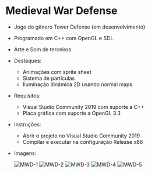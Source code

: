 # Medieval War Defense

* Jogo do gênero Tower Defense (em desenvolvimento)
* Programado em C++ com OpenGL e SDL
* Arte e Som de terceiros
* Destaques:
    * Animações com sprite sheet
    * Sistema de partículas
    * Iluminação dinâmica 2D usando normal maps

* Requisitos:
   * Visual Studio Community 2019 com suporte a C++
   * Placa gráfica com suporte a OpenGL 3.3

* Instruções:
   * Abrir o projeto no Visual Studio Community 2019
   * Compilar e executar na configuração Release x86
   
* Imagens:

  ![MWD-1](https://drive.google.com/uc?export=view&id=1idnzFh1d6I3YB6OlhO5JoAUzgkxQh5r8)
  ![MWD-2](https://drive.google.com/uc?export=view&id=10CeT0qCQ1iU0xSs3ygaJsL28ikCJu1d0)
  ![MWD-3](https://drive.google.com/uc?export=view&id=1PyCibeJBO4XVxoHBWLWANmduocrr14vU)
  ![MWD-4](https://drive.google.com/uc?export=view&id=1Anvo6FEhz8cekcmgCh4gIdLm7syopYir)
  ![MWD-5](https://drive.google.com/uc?export=view&id=10bYq78E2ZmydkhPEfIeGp8wvDD3rTMzT)
